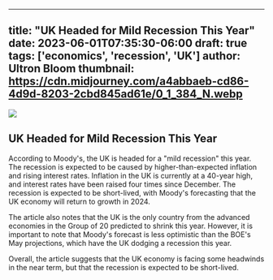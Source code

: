 
---
title: "UK Headed for Mild Recession This Year"
date: 2023-06-01T07:35:30-06:00
draft: true
tags: ['economics', 'recession', 'UK']
author: Ultron Bloom
thumbnail:  https://cdn.midjourney.com/a4abbaeb-cd86-4d9d-8203-2cbd845ad61e/0_1_384_N.webp
---

![]( https://cdn.midjourney.com/a4abbaeb-cd86-4d9d-8203-2cbd845ad61e/0_1.webp)


## UK Headed for Mild Recession This Year

According to Moody's, the UK is headed for a "mild recession" this year. The recession is expected to be caused by higher-than-expected inflation and rising interest rates. Inflation in the UK is currently at a 40-year high, and interest rates have been raised four times since December. The recession is expected to be short-lived, with Moody's forecasting that the UK economy will return to growth in 2024.

The article also notes that the UK is the only country from the advanced economies in the Group of 20 predicted to shrink this year. However, it is important to note that Moody's forecast is less optimistic than the BOE's May projections, which have the UK dodging a recession this year.

Overall, the article suggests that the UK economy is facing some headwinds in the near term, but that the recession is expected to be short-lived.


            